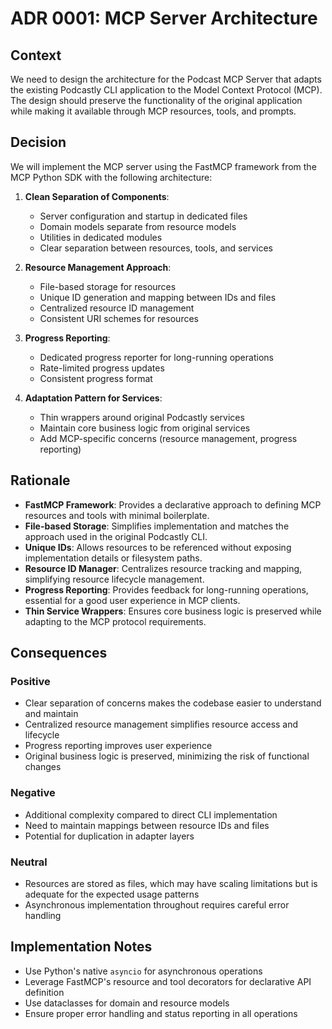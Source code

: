 # ADR 0001: MCP Server Architecture

## Context

We need to design the architecture for the Podcast MCP Server that adapts the existing Podcastly CLI application to the Model Context Protocol (MCP). The design should preserve the functionality of the original application while making it available through MCP resources, tools, and prompts.

## Decision

We will implement the MCP server using the FastMCP framework from the MCP Python SDK with the following architecture:

1. **Clean Separation of Components**:
   - Server configuration and startup in dedicated files
   - Domain models separate from resource models
   - Utilities in dedicated modules
   - Clear separation between resources, tools, and services

2. **Resource Management Approach**:
   - File-based storage for resources
   - Unique ID generation and mapping between IDs and files
   - Centralized resource ID management
   - Consistent URI schemes for resources

3. **Progress Reporting**:
   - Dedicated progress reporter for long-running operations
   - Rate-limited progress updates
   - Consistent progress format

4. **Adaptation Pattern for Services**:
   - Thin wrappers around original Podcastly services
   - Maintain core business logic from original services
   - Add MCP-specific concerns (resource management, progress reporting)

## Rationale

- **FastMCP Framework**: Provides a declarative approach to defining MCP resources and tools with minimal boilerplate.
- **File-based Storage**: Simplifies implementation and matches the approach used in the original Podcastly CLI.
- **Unique IDs**: Allows resources to be referenced without exposing implementation details or filesystem paths.
- **Resource ID Manager**: Centralizes resource tracking and mapping, simplifying resource lifecycle management.
- **Progress Reporting**: Provides feedback for long-running operations, essential for a good user experience in MCP clients.
- **Thin Service Wrappers**: Ensures core business logic is preserved while adapting to the MCP protocol requirements.

## Consequences

### Positive

- Clear separation of concerns makes the codebase easier to understand and maintain
- Centralized resource management simplifies resource access and lifecycle
- Progress reporting improves user experience
- Original business logic is preserved, minimizing the risk of functional changes

### Negative

- Additional complexity compared to direct CLI implementation
- Need to maintain mappings between resource IDs and files
- Potential for duplication in adapter layers

### Neutral

- Resources are stored as files, which may have scaling limitations but is adequate for the expected usage patterns
- Asynchronous implementation throughout requires careful error handling

## Implementation Notes

- Use Python's native `asyncio` for asynchronous operations
- Leverage FastMCP's resource and tool decorators for declarative API definition
- Use dataclasses for domain and resource models
- Ensure proper error handling and status reporting in all operations